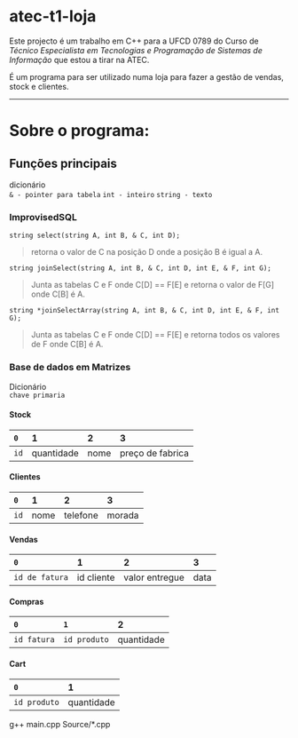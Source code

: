 
# atec-t1-loja

Este projecto é um trabalho em C++ para a UFCD 0789 do Curso de *Técnico Especialista em Tecnologias e Programação de Sistemas de Informação* que estou a tirar na ATEC.

É um programa para ser utilizado numa loja para fazer a gestão de vendas, stock e clientes.

---

# Sobre o programa:

## Funções principais

dicionário  
`& - pointer para tabela`
`int - inteiro`
`string - texto`

### ImprovisedSQL
`string select(string A, int B, & C, int D);`  
>retorna o valor de C na posição D onde a posição B é igual a A.

`string joinSelect(string A, int B, & C, int D, int E, & F, int G);`  
>Junta as tabelas C e F onde C\[D] == F\[E] e retorna o valor de F\[G] onde C\[B] é A.

`string *joinSelectArray(string A, int B, & C, int D, int E, & F, int G);`
>Junta as tabelas C e F onde C\[D] == F\[E] e retorna todos os valores de F onde C\[B] é A.

### Base de dados em Matrizes

Dicionário  
`chave primaria`

#### Stock
| `0` | 1 | 2 | 3 |
| :- | :- | :- | :- |
| `id` |  quantidade | nome | preço de fabrica |

#### Clientes
| `0` | 1 | 2 | 3 |
| :- | :- | :- | :- |
| `id` |  nome | telefone | morada |

#### Vendas
| `0` | 1 | 2 | 3 |
| :- | :- | :- | :- |
| `id de fatura` | id cliente | valor entregue | data |

#### Compras
| `0` | `1` | 2 |
| :- | :- | :- |
| `id fatura` | `id produto` | quantidade |

#### Cart
| `0` | 1 |
| :- | :- |
| `id produto` | quantidade |



g++ main.cpp Source/*.cpp
